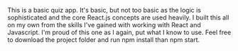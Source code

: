 This is a basic quiz app. It's basic, but not too basic as the logic is sophisticated and
the core React.js concepts are used heavily. I built this all on my own from the skills I've gained with working with React and Javascript. I'm proud of this one as I again, put what I know to use. Feel free to download the project folder and run npm install than npm start.